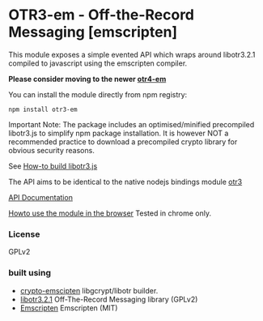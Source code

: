 # OTR3-em - Off-the-Record Messaging [emscripten]

This module exposes a simple evented API which wraps around libotr3.2.1 compiled to javascript using the emscripten compiler.

**Please consider moving to the newer [otr4-em](https://github.com/mnaamani/otr4-em)**

You can install the module directly from npm registry:

    npm install otr3-em

Important Note:
The package includes an optimised/minified precompiled libotr3.js to simplify npm package installation.
It is however NOT a recommended practice to download a precompiled crypto library for obvious security reasons.

See [How-to build libotr3.js](https://github.com/mnaamani/otr3-em/blob/master/BUILDING)

The API aims to be identical to the native nodejs bindings module [otr3](https://github.com/mnaamani/node-otr-v2/)

[API Documentation](https://github.com/mnaamani/otr3-em/blob/master/doc/API.md)

[Howto use the module in the browser](https://github.com/mnaamani/otr3-em/blob/master/test/index.html)
Tested in chrome only.

### License
GPLv2

### built using
- [crypto-emscipten](https://github.com/mnaamani/crypto-emscripten/) libgcrypt/libotr builder.
- [libotr3.2.1](https://otr.cypherpunks.ca/) Off-The-Record Messaging library (GPLv2)
- [Emscripten](https://github.com/kripken/emscripten) Emscripten (MIT)
